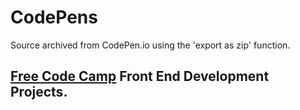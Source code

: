 # CodePens

Source archived from CodePen.io using the 'export as zip' function.

## [Free Code Camp](https://www.freecodecamp.org/) Front End Development Projects.

<!-- EOF -->
